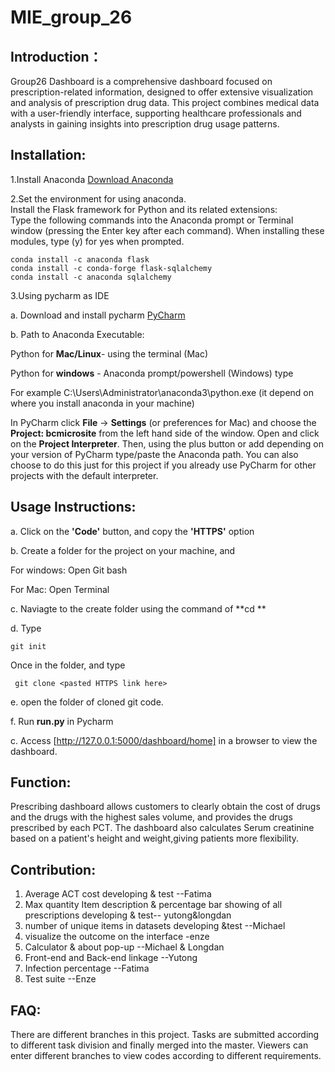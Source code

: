 # MIE_group_26
## Introduction：
Group26 Dashboard is a comprehensive dashboard focused on prescription-related information, designed to offer extensive visualization and analysis of prescription drug data. 
This project combines medical data with a user-friendly interface, supporting healthcare professionals and analysts in gaining insights into prescription drug usage patterns.


## Installation:
1.Install Anaconda [Download Anaconda](https://www.anaconda.com/download) 

2.Set the environment for using anaconda.  
Install the Flask framework for Python and its related extensions:  
Type the following commands into the Anaconda prompt or Terminal window (pressing the Enter key after each command). When installing these modules,  type (y) for yes when prompted.

```
conda install -c anaconda flask
conda install -c conda-forge flask-sqlalchemy
conda install -c anaconda sqlalchemy
```

3.Using pycharm as IDE  

  a. Download and install pycharm [PyCharm](https://www.jetbrains.com/pycharm/)  
  
  b. Path to Anaconda Executable:  
  
Python for **Mac/Linux**- using the terminal (Mac)  

Python for **windows** - Anaconda prompt/powershell (Windows) type  

For example C:\Users\Administrator\anaconda3\python.exe (it depend on where you install anaconda in your machine)  


In PyCharm click **File** -> **Settings** (or preferences for Mac) and choose the **Project: bcmicrosite** from the left hand side of the window. 
Open and click on the **Project Interpreter**. Then, using the plus button or add depending on your version of PyCharm type/paste the Anaconda path. 
You can also choose to do this just for this project if you already use PyCharm for other projects with the default interpreter. 
 
## Usage Instructions:
a. Click on the **'Code'** button, and copy the **'HTTPS'** option  

b. Create a folder for the project on your machine, and  

  For windows: Open Git bash  
  
  For Mac: Open Terminal  
  
c. Naviagte to the create folder using the command of **cd **  

d. Type   


```
git init
```
Once in the folder, and type

```
 git clone <pasted HTTPS link here>
```

e. open the folder of cloned git code.  

f. Run **run.py** in Pycharm  

c. Access [http://127.0.0.1:5000/dashboard/home] in a browser to view the dashboard.  


## Function:
Prescribing dashboard allows customers to clearly obtain the cost of drugs and the drugs with the highest sales volume, and provides the drugs prescribed by each PCT. 
The dashboard also calculates Serum creatinine based on a patient's height and weight,giving patients more flexibility.  


## Contribution:
1. Average ACT cost developing & test --Fatima  
2. Max quantity Item description & percentage bar showing of all prescriptions developing & test-- yutong&longdan
3. number of unique items in datasets developing &test --Michael
4. visualize the outcome on the interface -enze
5. Calculator & about pop-up --Michael & Longdan
6. Front-end and Back-end linkage --Yutong
7. Infection percentage --Fatima
8. Test suite --Enze
   

## FAQ:
There are different branches in this project. Tasks are submitted according to different task division and finally merged into the master. Viewers can enter different 
branches to view codes according to different requirements.


